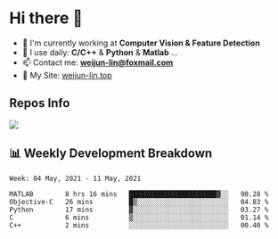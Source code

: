 # Hi there 👋

<!--
**Weijun-Lin/Weijun-Lin** is a ✨ _special_ ✨ repository because its `README.md` (this file) appears on your GitHub profile.

Here are some ideas to get you started:

- 🔭 I’m currently working on ...
- 🌱 I’m currently learning ...
- 👯 I’m looking to collaborate on ...
- 🤔 I’m looking for help with ...
- 💬 Ask me about ...
- 📫 How to reach me: ...
- 😄 Pronouns: ...
- ⚡ Fun fact: ...
-->

- 🏢 I'm currently working at **Computer Vision & Feature Detection**
- 🚀 I use daily: **C/C++** & **Python** & **Matlab** ...
- 📫 Contact me: **weijun-lin@foxmail.com**
- 🔗 My Site: [weijun-lin.top](weijun-lin.top)

  

## Repos Info
![](https://github-readme-stats.vercel.app/api?username=Weijun-Lin&theme=cobalt)

## 📊 Weekly Development Breakdown

<!--START_SECTION:waka-->
```text
Week: 04 May, 2021 - 11 May, 2021

MATLAB        8 hrs 16 mins   ██████████████████████▓░░   90.28 % 
Objective-C   26 mins         █▒░░░░░░░░░░░░░░░░░░░░░░░   04.83 % 
Python        17 mins         ▓░░░░░░░░░░░░░░░░░░░░░░░░   03.27 % 
C             6 mins          ▒░░░░░░░░░░░░░░░░░░░░░░░░   01.14 % 
C++           2 mins          ░░░░░░░░░░░░░░░░░░░░░░░░░   00.40 % 
```
<!--END_SECTION:waka-->
